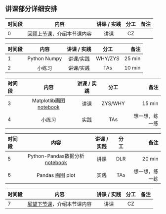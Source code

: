 ## 讲课部分详细安排

|  时间段 |  内容    |   讲课 / 实践   |  分工  |    备注   |
| :---    |   :----:    |   :----:    |    :----:    |       ---: |
|    0    | [回顾上节课](2-FBD.md)，介绍本节课内容     |  讲课    |     CZ     |         |

| 时间段 |       内容       | 讲课 / 实践 |   分工    |        备注        |
| :---   |   :----:     |   :----:    |    :----:    |       ---: |
|   1    |  Python Numpy   |    讲课/实践     |     WHY/ZYS    |    25 min      |
|   2    |  小练习   |    讲课/实践     |     TAs    |    10 min      |

|时间段  |  内容    | 讲课 / 实践     |  分工  |     备注       |
| :---   |   :----:    |   :----:    |    :----:    |    ---:   |
|   3    |  Matplotlib画图[notebook](matplotlib_python/plot.ipynb)   |  讲课    |     ZYS/WHY     |     15 min      |
|   4    |    小练习   |   实践   |      TAs    |    想一想，练一练      |

| 时间段 |          内容      | 讲课 / 实践 | 分工       |        备注        |
| :---   |   :----:    |   :----:    |    :----:    |       ---: |
|   5    |   Python-Pandas数据分析[notebook](python/plot.ipynb)    |    讲课     |   DLR   |    20 min     |
|   6    |   Pandas 画图 plot   |    实践     |    TAs   |   想一想，练一练      |


| 时间段 |                  内容                  | 讲课 / 实践 | 分工 | 备注 |
| :----- | :------------------------------------: | :---------: | :--: | ---: |
|   7   | [展望下节课](4-FBD.md)，介绍本节课内容 |    讲课     |  CZ  |      |
